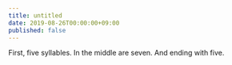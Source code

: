 ```yaml
---
title: untitled
date: 2019-08-26T00:00:00+09:00
published: false
---
```


First, five syllables.
In the middle are seven.
And ending with five.
